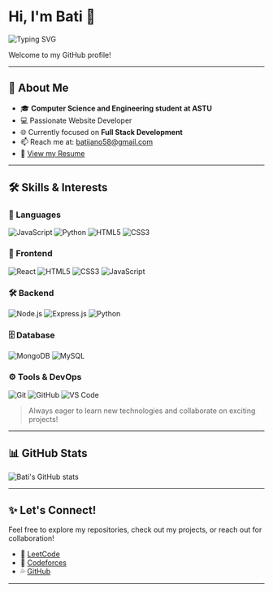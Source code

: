
# Hi, I'm Bati 👋  
![Typing SVG](https://readme-typing-svg.demolab.com?font=Fira+Code&size=24&pause=1000&color=00FF00&center=true&vCenter=true&width=435&lines="""""""Hey+there+I'm+Bati+Jano+Full-stack+Engineer;JavaScript+Lover;Creative+Problem+Solver)

Welcome to my GitHub profile!

---

## 🚀 About Me

- 🎓 **Computer Science and Engineering student at ASTU**
- 💻 Passionate Website Developer
- 🌐 Currently focused on **Full Stack Development**
- 📫 Reach me at: [batijano58@gmail.com](mailto:batijano58@gmail.com)
- 📄 [View my Resume](https://flowcv.com/resume/6orquavkwljr)

---

## 🛠️ Skills & Interests

### 📝 Languages
![JavaScript](https://img.shields.io/badge/JavaScript-F7DF1E?style=for-the-badge&logo=javascript&logoColor=black)
![Python](https://img.shields.io/badge/Python-3776AB?style=for-the-badge&logo=python&logoColor=white)
![HTML5](https://img.shields.io/badge/HTML5-E34F26?style=for-the-badge&logo=html5&logoColor=white)
![CSS3](https://img.shields.io/badge/CSS3-1572B6?style=for-the-badge&logo=css3&logoColor=white)

### 🎨 Frontend
![React](https://img.shields.io/badge/React-20232A?style=for-the-badge&logo=react&logoColor=61DAFB)
![HTML5](https://img.shields.io/badge/HTML5-E34F26?style=for-the-badge&logo=html5&logoColor=white)
![CSS3](https://img.shields.io/badge/CSS3-1572B6?style=for-the-badge&logo=css3&logoColor=white)
![JavaScript](https://img.shields.io/badge/JavaScript-F7DF1E?style=for-the-badge&logo=javascript&logoColor=black)

### 🛠️ Backend
![Node.js](https://img.shields.io/badge/Node.js-339933?style=for-the-badge&logo=node.js&logoColor=white)
![Express.js](https://img.shields.io/badge/Express.js-000000?style=for-the-badge&logo=express&logoColor=white)
![Python](https://img.shields.io/badge/Python-3776AB?style=for-the-badge&logo=python&logoColor=white)

### 🗄️ Database
![MongoDB](https://img.shields.io/badge/MongoDB-4EA94B?style=for-the-badge&logo=mongodb&logoColor=white)
![MySQL](https://img.shields.io/badge/MySQL-4479A1?style=for-the-badge&logo=mysql&logoColor=white)

### ⚙️ Tools & DevOps
![Git](https://img.shields.io/badge/Git-F05032?style=for-the-badge&logo=git&logoColor=white)
![GitHub](https://img.shields.io/badge/GitHub-181717?style=for-the-badge&logo=github&logoColor=white)
![VS Code](https://img.shields.io/badge/VS_Code-007ACC?style=for-the-badge&logo=visual-studio-code&logoColor=white)

> Always eager to learn new technologies and collaborate on exciting projects!

---

## 📊 GitHub Stats

![Bati's GitHub stats](https://github-readme-stats.vercel.app/api?username=bati58&show_icons=true&theme=radical)

---

## ✨ Let's Connect!

Feel free to explore my repositories, check out my projects, or reach out for collaboration!

- 💨 [LeetCode](https://leetcode.com/u/22jCCRdWaR)
- 💫 [Codeforces](https://codeforces.com/profile/batijano58)
- 💦 [GitHub](https://github.com/bati58)

---
